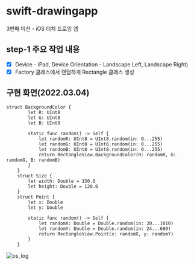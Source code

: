 # swift-drawingapp
3번째 미션 - iOS 터치 드로잉 앱

## step-1 주요  작업 내용
- [x] Device - iPad, Device Orientation - Landscape Left, Landscape Right)
- [x] Factory 클래스에서 랜덤하게 Rectangle 클래스 생성

## 구현 화면(2022.03.04)

```
struct BackgroundColor {
        let R: UInt8
        let G: UInt8
        let B: UInt8
        
        static func random() -> Self {
            let randomR: UInt8 = UInt8.random(in: 0...255)
            let randomG: UInt8 = UInt8.random(in: 0...255)
            let randomB: UInt8 = UInt8.random(in: 0...255)
            return RectangleView.BackgroundColor(R: randomR, G: randomG, B: randomB)
        }
    }
    struct Size {
        let width: Double = 150.0
        let height: Double = 120.0
    }
    struct Point {
        let x: Double
        let y: Double
        
        static func random() -> Self {
            let randomX: Double = Double.random(in: 20...1010)
            let randomY: Double = Double.random(in: 24...680)
            return RectangleView.Point(x: randomX, y: randomY)
        }
    }
```

![os_log](https://user-images.githubusercontent.com/50472122/156562405-f07d43dc-e2a6-4b82-81de-cb4ac1381613.png)